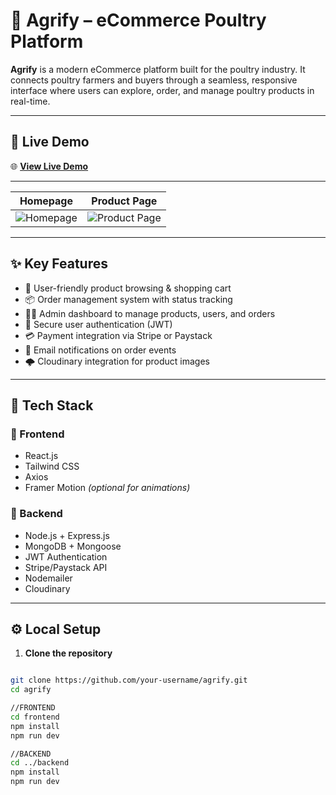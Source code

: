 # 🐔 Agrify – eCommerce Poultry Platform

**Agrify** is a modern eCommerce platform built for the poultry industry. It connects poultry farmers and buyers through a seamless, responsive interface where users can explore, order, and manage poultry products in real-time.

---

## 🚀 Live Demo

🌐 **[View Live Demo](https://your-deployment-link.com)**

---

| Homepage | Product Page |
|----------|--------------|
| ![Homepage](screenshots/homepage.png) | ![Product Page](screenshots/product.png) |

---

## ✨ Key Features

- 🛒 User-friendly product browsing & shopping cart
- 📦 Order management system with status tracking
- 🧑‍💼 Admin dashboard to manage products, users, and orders
- 🔐 Secure user authentication (JWT)
- 💳 Payment integration via Stripe or Paystack
- 📨 Email notifications on order events
- 🌩️ Cloudinary integration for product images

---

## 🧰 Tech Stack

### 🔹 Frontend
- React.js
- Tailwind CSS
- Axios
- Framer Motion *(optional for animations)*

### 🔸 Backend
- Node.js + Express.js
- MongoDB + Mongoose
- JWT Authentication
- Stripe/Paystack API
- Nodemailer
- Cloudinary

---

## ⚙️ Local Setup

1. **Clone the repository**

```bash

git clone https://github.com/your-username/agrify.git
cd agrify

//FRONTEND
cd frontend
npm install
npm run dev

//BACKEND
cd ../backend
npm install
npm run dev
